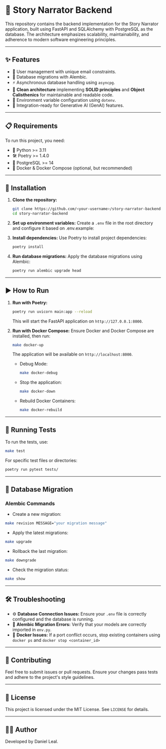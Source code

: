 # 📖 Story Narrator Backend

This repository contains the backend implementation for the Story Narrator application, built using FastAPI and SQLAlchemy with PostgreSQL as the database. The architecture emphasizes scalability, maintainability, and adherence to modern software engineering principles.

---

## ✨ Features
- 👤 User management with unique email constraints.
- 📜 Database migrations with Alembic.
- ⚡ Asynchronous database handling using `asyncpg`.
- 🧹 **Clean architecture** implementing **SOLID principles** and **Object Calisthenics** for maintainable and readable code.
- 🌱 Environment variable configuration using `dotenv`.
- 🤖 Integration-ready for Generative AI (GenAI) features.

---

## 📋 Requirements
To run this project, you need:
- 🐍 Python >= 3.11
- 🛠️ Poetry >= 1.4.0
- 🐘 PostgreSQL >= 14
- 🐳 Docker & Docker Compose (optional, but recommended)

---

## 🚀 Installation

1. **Clone the repository:**
   ```bash
   git clone https://github.com/<your-username>/story-narrator-backend.git
   cd story-narrator-backend
   ```

2. **Set up environment variables:**
   Create a `.env` file in the root directory and configure it based on .env.example:


3. **Install dependencies:**
   Use Poetry to install project dependencies:
   ```bash
   poetry install
   ```

4. **Run database migrations:**
   Apply the database migrations using Alembic:
   ```bash
   poetry run alembic upgrade head
   ```

---

## ▶️ How to Run

1. **Run with Poetry:**
   ```bash
   poetry run uvicorn main:app --reload
   ```
   This will start the FastAPI application on `http://127.0.0.1:8000`.

2. **Run with Docker Compose:**
   Ensure Docker and Docker Compose are installed, then run:
   ```bash
   make docker-up
   ```
   The application will be available on `http://localhost:8000`.

   - Debug Mode:
      ```bash
      make docker-debug
      ```

   - Stop the application:
      ```bash
      make docker-down
      ```

   - Rebuild Docker Containers:
      ```bash
      make docker-rebuild
      ```

---

## 🧪 Running Tests
To run the tests, use:
```bash
make test
```
For specific test files or directories:
```bash
poetry run pytest tests/
```

---

## 🐘 Database Migration
### Alembic Commands
- Create a new migration:
```bash
make revision MESSAGE="your migration message"
```

- Apply the latest migrations:
```bash
make upgrade
```

- Rollback the last migration:
```bash
make downgrade
```

- Check the migration status:
```bash
make show
```

---

## 🛠️ Troubleshooting
- ⚙️ **Database Connection Issues:**
  Ensure your `.env` file is correctly configured and the database is running.
- 📂  **Alembic Migration Errors:**
  Verify that your models are correctly imported in `env.py`.
- 🐳 **Docker Issues:**
  If a port conflict occurs, stop existing containers using `docker ps` and `docker stop <container_id>`

---

## 🤝 Contributing
Feel free to submit issues or pull requests. Ensure your changes pass tests and adhere to the project's style guidelines.

---

## 📜 License
This project is licensed under the MIT License. See `LICENSE` for details.

---

## 👨‍💻 Author
Developed by Daniel Leal.
